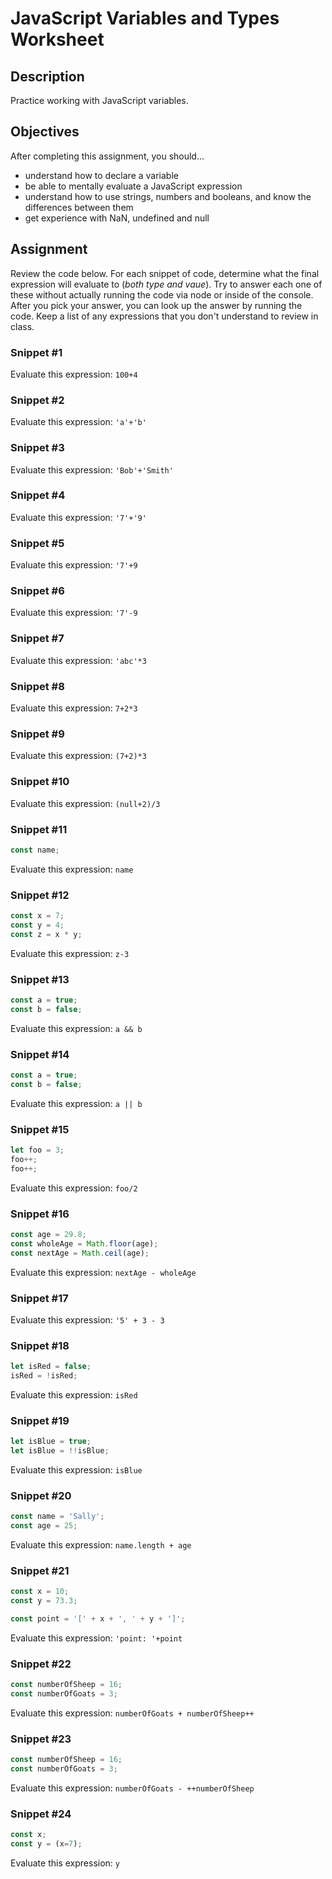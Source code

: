 # JavaScript Variables and Types Worksheet

## Description
Practice working with JavaScript variables.


## Objectives

After completing this assignment, you should…

* understand how to declare a variable
* be able to mentally evaluate a JavaScript expression
* understand how to use strings, numbers and booleans, and know the differences between them
* get experience with NaN, undefined and null

## Assignment
Review the code below. For each snippet of code, determine what the final expression will evaluate to (*both type and vaue*). Try to answer each one of these without actually running the code via node or inside of the console. After you pick your answer, you can look up the answer by running the code. Keep a list of any expressions that you don't understand to review in class.

### Snippet #1

Evaluate this expression: `100+4`

### Snippet #2

Evaluate this expression: `'a'+'b'`

### Snippet #3

Evaluate this expression: `'Bob'+'Smith'`

### Snippet #4

Evaluate this expression: `'7'+'9'`

### Snippet #5

Evaluate this expression: `'7'+9`

### Snippet #6

Evaluate this expression: `'7'-9`

### Snippet #7

Evaluate this expression: `'abc'*3`

### Snippet #8

Evaluate this expression: `7+2*3`

### Snippet #9

Evaluate this expression: `(7+2)*3`

### Snippet #10

Evaluate this expression: `(null+2)/3`

### Snippet #11

```js
const name;
```
Evaluate this expression: `name`

### Snippet #12

```js
const x = 7;
const y = 4;
const z = x * y;
```
Evaluate this expression: `z-3`

### Snippet #13

```js
const a = true;
const b = false;
```
Evaluate this expression: `a && b`

### Snippet #14

```js
const a = true;
const b = false;
```
Evaluate this expression: `a || b`

### Snippet #15

```js
let foo = 3;
foo++;
foo++;
```
Evaluate this expression: `foo/2`

### Snippet #16

```js
const age = 29.8;
const wholeAge = Math.floor(age);
const nextAge = Math.ceil(age);
```
Evaluate this expression: `nextAge - wholeAge`

### Snippet #17

Evaluate this expression: `'5' + 3 - 3`

### Snippet #18

```js
let isRed = false;
isRed = !isRed;
```
Evaluate this expression: `isRed`

### Snippet #19

```js
let isBlue = true;
let isBlue = !!isBlue;
```
Evaluate this expression: `isBlue`

### Snippet #20

```js
const name = 'Sally';
const age = 25;
```
Evaluate this expression: `name.length + age`

### Snippet #21

```js
const x = 10;
const y = 73.3;

const point = '[' + x + ', ' + y + ']';
```
Evaluate this expression: `'point: '+point`

### Snippet #22

```js
const numberOfSheep = 16;
const numberOfGoats = 3;
```
Evaluate this expression: `numberOfGoats + numberOfSheep++`

### Snippet #23

```js
const numberOfSheep = 16;
const numberOfGoats = 3;
```
Evaluate this expression: `numberOfGoats - ++numberOfSheep`

### Snippet #24

```js
const x;
const y = (x=7);
```

Evaluate this expression: `y`